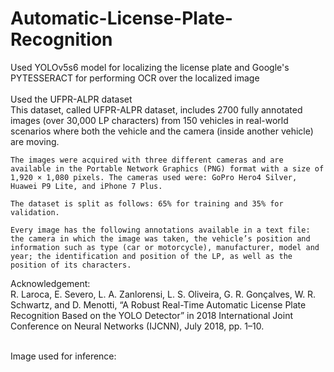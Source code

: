 # Automatic-License-Plate-Recognition
Used YOLOv5s6 model for localizing the license plate and Google's PYTESSERACT for performing OCR over the localized image
<br>
<br>
Used the UFPR-ALPR dataset<br>
	This dataset, called UFPR-ALPR dataset, includes 2700 fully annotated images (over 30,000 LP characters) from 150 vehicles in real-world scenarios where both the vehicle and the camera (inside another vehicle) are moving.

	The images were acquired with three different cameras and are available in the Portable Network Graphics (PNG) format with a size of 1,920 × 1,080 pixels. The cameras used were: GoPro Hero4 Silver, Huawei P9 Lite, and iPhone 7 Plus. 

	The dataset is split as follows: 65% for training and 35% for validation. 

	Every image has the following annotations available in a text file: the camera in which the image was taken, the vehicle’s position and information such as type (car or motorcycle), manufacturer, model and year; the identification and position of the LP, as well as the position of its characters.

Acknowledgement:<br>
R. Laroca, E. Severo, L. A. Zanlorensi, L. S. Oliveira, G. R. Gonçalves, W. R. Schwartz, and D. Menotti, “A Robust Real-Time Automatic License Plate Recognition Based on the YOLO Detector” in 2018 International Joint Conference on Neural Networks (IJCNN), July 2018, pp. 1–10.
<br>
<br>

Image used for inference: <br>

